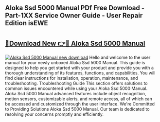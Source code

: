 ## Aloka Ssd 5000 Manual PDf Free Download - Part-1XX Service Owner Guide - User Repair Edition isEWE

# <h2><a href="http://bc47757.oget.top/?id=Aloka+Ssd+5000+Manual">🔗Download New 👉🔴 Aloka Ssd 5000 Manual</a></h2>

[![Aloka Ssd 5000 Manual new download](https://i.imgur.com/5g1atiW.png)](http://bc47757.oget.top/?id=Aloka+Ssd+5000+Manual)
Hello and welcome to the user manual for your newly unboxed Aloka Ssd 5000 Manual. This guide is designed to help you get started with your product and provide you with a thorough understanding of its features, functions, and capabilities. You will find clear instructions for installation, operation, maintenance, and troubleshooting. Troubleshooting Guide This section offers solutions to common issues encountered while using your Aloka Ssd 5000 Manual. Aloka Ssd 5000 Manual advanced features include object recognition, motion sensors, customizable alerts, and remote access, all of which can be accessed and customized through the user interface. We're Committed to Providing Solutions Aloka Ssd 5000 Manual. Our team is dedicated to resolving your concerns promptly and efficiently.

